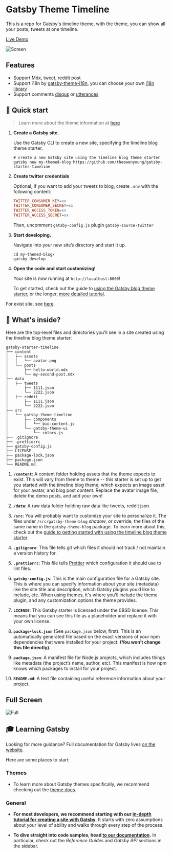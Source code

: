# Gatsby Theme Timeline

This is a repo for Gatsby's timeline theme, with the theme, you can show all your posts, tweets at one timeline.

[Live Demo](https://gatsby-theme-timeline.netlify.app/)

![Screen](https://i.imgur.com/qtXnwLQ.png)

## Features

- Support Mdx, tweet, reddit post
- Support i18n by [gatsby-theme-i18n](https://www.gatsbyjs.com/plugins/gatsby-theme-i18n/), you can choose your own [i18n library](https://github.com/gatsbyjs/themes/tree/master/packages)
- Support comments [disqus](https://disqus.com/) or [utterances](https://utteranc.es/)

## 🚀 Quick start

> Learn more about the theme information at [here](https://github.com/theowenyoung/gatsby-theme-timeline/tree/main/packages/gatsby-theme-timeline#readme)

1.  **Create a Gatsby site.**

    Use the Gatsby CLI to create a new site, specifying the timeline blog theme starter.

    ```shell
    # create a new Gatsby site using the timeline blog theme starter
    gatsby new my-themed-blog https://github.com/theowenyoung/gatsby-starter-timeline
    ```

1.  **Create twitter credentials**

    Optional, if you want to add your tweets to blog, create `.env` with the following content:

    ```ini
    TWITTER_CONSUMER_KEY=xx
    TWITTER_CONSUMER_SECRET=xx
    TWITTER_ACCESS_TOKEN=xx
    TWITTER_ACCESS_SECRET=xx
    ```

    Then, uncomment `gatsby-config.js` plugin `gatsby-source-twitter`

1.  **Start developing.**

    Navigate into your new site’s directory and start it up.

    ```shell
    cd my-themed-blog/
    gatsby develop
    ```

1.  **Open the code and start customizing!**

    Your site is now running at `http://localhost:8000`!

    To get started, check out the guide to [using the Gatsby blog theme starter](https://gatsbyjs.com/docs/themes/using-a-gatsby-theme), or the longer, [more detailed tutorial](https://gatsbyjs.com/tutorial/using-a-theme).

For exist site, see [here](https://github.com/theowenyoung/gatsby-theme-timeline/tree/main/packages/gatsby-theme-timeline#readme)

## 🧐 What's inside?

Here are the top-level files and directories you'll see in a site created using the timeline blog theme starter:

```text
gatsby-starter-timeline
├── content
│   ├── assets
│   │   └── avatar.png
│   └── posts
│       ├── hello-world.mdx
│       └── my-second-post.mdx
├── data
│   ├── tweets
│       ├── 1111.json
│       └── 2222.json
│   ├── reddit
│       ├── 1111.json
│       └── 2222.json
├── src
│   └── gatsby-theme-timeline
│       ├── components
│       │   └── bio-content.js
│       └── gatsby-theme-ui
│           └── colors.js
├── .gitignore
├── .prettierrc
├── gatsby-config.js
├── LICENSE
├── package-lock.json
├── package.json
└── README.md
```

1.  **`/content`**: A content folder holding assets that the theme expects to exist. This will vary from theme to theme -- this starter is set up to get you started with the timeline blog theme, which expects an image asset for your avatar, and blog post content. Replace the avatar image file, delete the demo posts, and add your own!

1.  **`/data`**: A raw data folder holding raw data like tweets, reddit json.

1.  **`/src`**: You will probably want to customize your site to personalize it. The files under `/src/gatsby-theme-blog` _shadow_, or override, the files of the same name in the `gatsby-theme-blog` package. To learn more about this, check out the [guide to getting started with using the timeline blog theme starter](https://gatsbyjs.com/docs/themes/using-a-gatsby-theme).

1.  **`.gitignore`**: This file tells git which files it should not track / not maintain a version history for.

1.  **`.prettierrc`**: This file tells [Prettier](https://prettier.io/) which configuration it should use to lint files.

1.  **`gatsby-config.js`**: This is the main configuration file for a Gatsby site. This is where you can specify information about your site (metadata) like the site title and description, which Gatsby plugins you’d like to include, etc. When using themes, it's where you'll include the theme plugin, and any customization options the theme provides.

1.  **`LICENSE`**: This Gatsby starter is licensed under the 0BSD license. This means that you can see this file as a placeholder and replace it with your own license.

1.  **`package-lock.json`** (See `package.json` below, first). This is an automatically generated file based on the exact versions of your npm dependencies that were installed for your project. **(You won’t change this file directly).**

1.  **`package.json`**: A manifest file for Node.js projects, which includes things like metadata (the project’s name, author, etc). This manifest is how npm knows which packages to install for your project.

1.  **`README.md`**: A text file containing useful reference information about your project.

## Full Screen

![Full](https://i.imgur.com/XfXuCRJ.png)

## 🎓 Learning Gatsby

Looking for more guidance? Full documentation for Gatsby lives [on the website](https://www.gatsbyjs.com/).

Here are some places to start:

### Themes

- To learn more about Gatsby themes specifically, we recommend checking out the [theme docs](https://www.gatsbyjs.com/docs/themes/).

### General

- **For most developers, we recommend starting with our [in-depth tutorial for creating a site with Gatsby](https://www.gatsbyjs.com/tutorial/).** It starts with zero assumptions about your level of ability and walks through every step of the process.

- **To dive straight into code samples, head [to our documentation](https://www.gatsbyjs.com/docs/).** In particular, check out the _Reference Guides_ and _Gatsby API_ sections in the sidebar.
